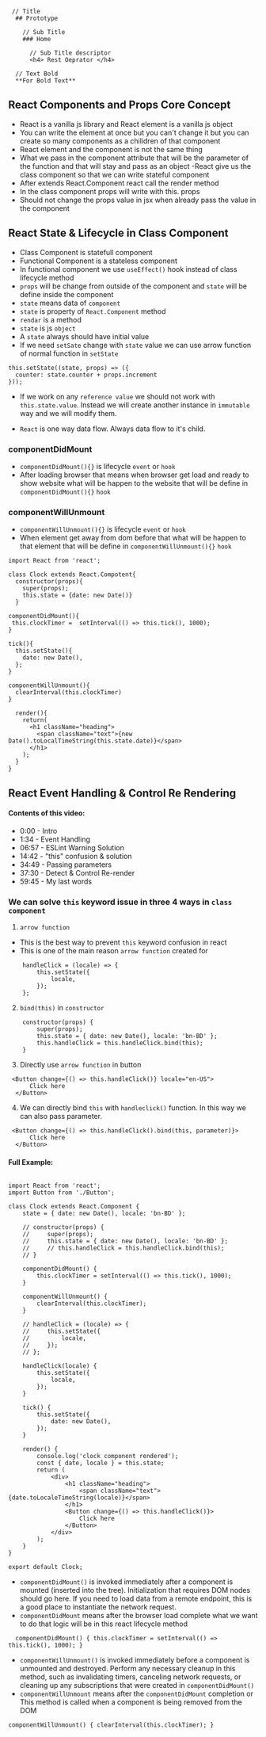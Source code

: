 ```
 // Title
  ## Prototype

    // Sub Title
    ### Home

      // Sub Title descriptor
      <h4> Rest Oeprator </h4>

  // Text Bold
  **For Bold Text**
```

## React Components and Props Core Concept

- React is a vanilla js library and React element is a vanilla js object
- You can write the element at once but you can't change it but you can create so many components as a chilidren of that component
- React element and the component is not the same thing
- What we pass in the component attribute that will be the parameter of the function and that will stay and pass as an object
  -React give us the class component so that we can write stateful component
- After extends React.Component react call the render method
- In the class component props will write with this. props
- Should not change the props value in jsx when already pass the value in the component

## React State & Lifecycle in Class Component

- Class Component is statefull component
- Functional Component is a stateless component
- In functional component we use `useEffect()` hook instead of class lifecycle method
- `props` will be change from outside of the component and `state` will be define inside the component
- `state` means data of `component`
- `state` is property of `React.Component` method
- `rendar` is a method
- `state` is js `object`
- A `state` always should have initial value
- If we need `setSate` change with `state` value we can use arrow function of normal function in `setState`

```
this.setState((state, props) => ({
  counter: state.counter + props.increment
}));
```

- If we work on any `reference value` we should not work with `this.state.value`. Instead we will create another instance in `immutable` way and we will modify them.

- `React` is one way data flow. Always data flow to it's child.

### componentDidMount

- `componentDidMount(){}` is lifecycle `event` or `hook`
- After loading browser that means when browser get load and ready to show website what will be happen to the website that will be define in `componentDidMount(){}` `hook`

### componentWillUnmount

- `componentWillUnmount(){}` is lifecycle `event` or `hook`
- When element get away from dom before that what will be happen to that element that will be define in `componentWillUnmount(){}` `hook`

```
import React from 'react';

class Clock extends React.Compotent{
  constructor(props){
    super(props);
    this.state = {date: new Date()}
  }

componentDidMount(){
 this.clockTimer =  setInterval(() => this.tick(), 1000);
}

tick(){
  this.setState(){
    date: new Date(),
  };
}

componentWillUnmount(){
  clearInterval(this.clockTimer)
}

  render(){
    return(
      <h1 className="heading">
        <span className="text">{new Date().toLocalTimeString(this.state.date)}</span>
      </h1>
    );
  }
}
```

## React Event Handling & Control Re Rendering

<h4>Contents of this video:</h4>

- 0:00 - Intro
- 1:34 - Event Handling
- 06:57 - ESLint Warning Solution
- 14:42 - "this" confusion & solution
- 34:49 - Passing parameters
- 37:30 - Detect & Control Re-render
- 59:45 - My last words

### We can solve `this` keyword issue in three 4 ways in `class component`

1. `arrow function`

- This is the best way to prevent `this` keyword confusion in react
- This is one of the main reason `arrow function` created for

```
    handleClick = (locale) => {
        this.setState({
            locale,
        });
    };
```

2. `bind(this)` in `constructor`

```
    constructor(props) {
        super(props);
        this.state = { date: new Date(), locale: 'bn-BD' };
        this.handleClick = this.handleClick.bind(this);
    }
```

3. Directly use `arrow function` in button

```
 <Button change={() => this.handleClick()} locale="en-US">
      Click here
  </Button>
```

4. We can directly bind `this` with `handleclick()` function. In this way we can also pass parameter.

```
 <Button change={() => this.handleClick().bind(this, parameter)}>
      Click here
  </Button>
```
<h4>Full Example:</h4>

```

import React from 'react';
import Button from './Button';

class Clock extends React.Component {
    state = { date: new Date(), locale: 'bn-BD' };

    // constructor(props) {
    //     super(props);
    //     this.state = { date: new Date(), locale: 'bn-BD' };
    //     // this.handleClick = this.handleClick.bind(this);
    // }

    componentDidMount() {
        this.clockTimer = setInterval(() => this.tick(), 1000);
    }

    componentWillUnmount() {
        clearInterval(this.clockTimer);
    }

    // handleClick = (locale) => {
    //     this.setState({
    //         locale,
    //     });
    // };

    handleClick(locale) {
        this.setState({
            locale,
        });
    }

    tick() {
        this.setState({
            date: new Date(),
        });
    }

    render() {
        console.log('clock component rendered');
        const { date, locale } = this.state;
        return (
            <div>
                <h1 className="heading">
                    <span className="text">{date.toLocaleTimeString(locale)}</span>
                </h1>
                <Button change={() => this.handleClick()}>
                    Click here
                </Button>
            </div>
        );
    }
}

export default Clock;
```

-  `componentDidMount()` is invoked immediately after a component is mounted (inserted into the tree). Initialization that requires DOM nodes should go here. If you need to load data from a remote endpoint, this is a good place to instantiate the network request.
- `componentDidMount` means after the browser load complete what we want to do that logic will be in this react lifecycle method

`  
componentDidMount() {
     this.clockTimer = setInterval(() => this.tick(), 1000);
 }
`

- `componentWillUnmount()` is invoked immediately before a component is unmounted and destroyed. Perform any necessary cleanup in this method, such as invalidating timers, canceling network requests, or cleaning up any subscriptions that were created in `componentDidMount()`
- `componentWillUnmount` means after the `componentDidMount` completion or This method is called when a component is being removed from the DOM

`
 componentWillUnmount() {
     clearInterval(this.clockTimer);
 }
    `

